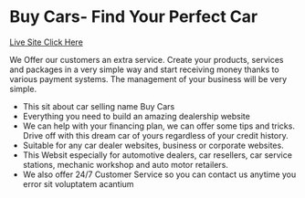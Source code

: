 # Buy Cars- Find Your Perfect Car

<a href="https://assignment12-85207.web.app/" target="_blank" rel="noopener noreferrer">Live Site Click Here </a>

<p>We Offer our customers an extra service. Create your products, services and packages in a very simple way and start receiving money thanks to various payment systems. The management of your business will be very simple.</p>

<ul>
  <li>This sit about car selling name Buy Cars</li>
  <li>Everything you need to build an amazing dealership website</li>
  <li>
    We can help with your financing plan, we can offer some tips and tricks. Drive off with this dream car of yours regardless of your credit history.
  </li>
  <li>
    Suitable for any car dealer websites, business or corporate websites.
  </li>
  <li>
    This Websit especially for automotive dealers, car resellers, car service stations, mechanic workshop and auto motor retailers.
  </li>
  <li>We also offer 24/7 Customer Service so you can contact us anytime you error sit voluptatem acantium</li>
</ul>

